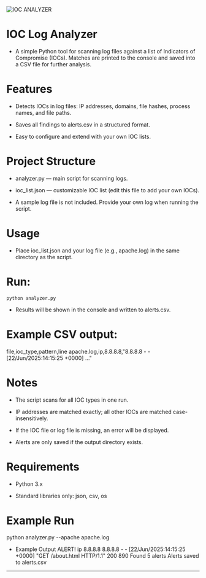 
![IOC ANALYZER](https://github.com/user-attachments/assets/cd56bb98-cb54-49a9-b787-e34b568df5ea)

# IOC Log Analyzer

* A simple Python tool for scanning log files against a list of Indicators of Compromise (IOCs).
Matches are printed to the console and saved into a CSV file for further analysis.

# Features

* Detects IOCs in log files: IP addresses, domains, file hashes, process names, and file paths.

* Saves all findings to alerts.csv in a structured format.

* Easy to configure and extend with your own IOC lists.

# Project Structure

* analyzer.py — main script for scanning logs.

* ioc_list.json — customizable IOC list (edit this file to add your own IOCs).

* A sample log file is not included. Provide your own log when running the script.

# Usage

* Place ioc_list.json and your log file (e.g., apache.log) in the same directory as the script.

# Run:
```
python analyzer.py
```

* Results will be shown in the console and written to alerts.csv.

# Example CSV output:

file,ioc_type,pattern,line
apache.log,ip,8.8.8.8,"8.8.8.8 - - [22/Jun/2025:14:15:25 +0000] ..."

# Notes

* The script scans for all IOC types in one run.

* IP addresses are matched exactly; all other IOCs are matched case-insensitively.

* If the IOC file or log file is missing, an error will be displayed.

* Alerts are only saved if the output directory exists.

# Requirements

* Python 3.x

* Standard libraries only: json, csv, os

# Example Run
python analyzer.py --apache apache.log

* Example Output
ALERT! ip 8.8.8.8 8.8.8.8 - - [22/Jun/2025:14:15:25 +0000] "GET /about.html HTTP/1.1" 200 890
Found 5 alerts
Alerts saved to alerts.csv


---



